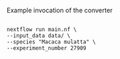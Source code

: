 Example invocation of the converter
```

nextflow run main.nf \
--input_data data/ \
--species "Macaca mulatta" \
--experiment_number 27909

```
